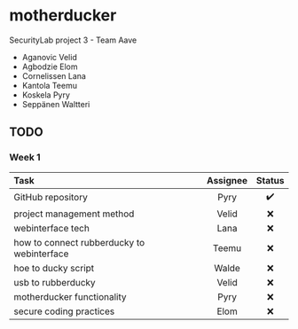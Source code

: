 # motherducker
SecurityLab project 3 - Team Aave

* Aganovic Velid
* Agbodzie Elom
* Cornelissen Lana
* Kantola Teemu
* Koskela Pyry
* Seppänen Waltteri


## TODO
### Week 1
| Task                                        | Assignee        | Status            |
|:--------------------------------------------|:---------------:|:-----------------:|
|GitHub repository                            | Pyry            |:heavy_check_mark: |
|project management method                    | Velid           |:x:                |
|webinterface tech                            | Lana            |:x:                |
|how to connect rubberducky to webinterface   | Teemu           |:x:                |
|hoe to ducky script                          | Walde           |:x:                |
|usb to rubberducky                           | Velid           |:x:                |
|motherducker functionality                   | Pyry            |:x:                |
|secure coding practices                      | Elom            |:x:                |
